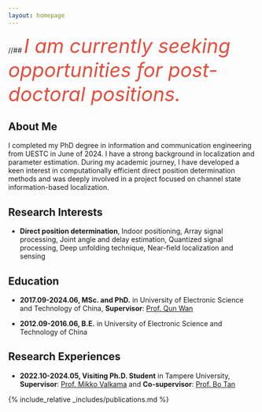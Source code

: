 ```yaml
---
layout: homepage
---
```


//## <i style="color:#e74d3c; font-size: 40px;">I am currently seeking opportunities for post-doctoral positions.</i>


## About Me

I completed my PhD degree in information and communication engineering from UESTC in June of 2024. I have a strong background in localization and parameter estimation. During my academic journey, I have developed a keen interest in computationally efficient direct position determination methods and was deeply involved in a project focused on channel state information-based localization.

## Research Interests

- **Direct position determination**, Indoor positioning, Array signal processing, Joint angle and delay estimation, Quantized signal processing, Deep unfolding technique, Near-field localization and sensing


## Education

- **2017.09-2024.06, MSc. and PhD.** in
University of Electronic Science and Technology of China, **Supervisor**: [Prof. Qun Wan](https://en.uestc.edu.cn/info/1074/3400.htm)

- **2012.09-2016.06, B.E.** in
University of Electronic Science and Technology of China

## Research Experiences

- **2022.10-2024.05, Visiting Ph.D. Student** in
Tampere University, **Supervisor**: [Prof. Mikko Valkama](https://www.tuni.fi/en/mikko-valkama) and **Co-supervisor**: [Prof. Bo Tan](https://www.tuni.fi/en/bo-tan)

{% include_relative _includes/publications.md %}


